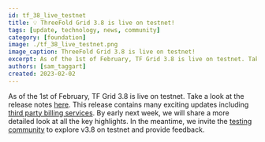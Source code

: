 ```yaml
---
id: tf_38_live_testnet
title: 💡 ThreeFold Grid 3.8 is live on testnet!
tags: [update, technology, news, community]
category: [foundation]
image: ./tf_38_live_testnet.png
image_caption: ThreeFold Grid 3.8 is live on testnet!
excerpt: As of the 1st of February, TF Grid 3.8 is live on testnet. Take a look at the release notes here. 
authors: [sam_taggart]
created: 2023-02-02
---
```


As of the 1st of February, TF Grid 3.8 is live on testnet. Take a look at the release notes [here](https://forum.threefold.io/t/threefold-grid-v3-8-release-notes/3757). This release contains many exciting updates including [third party billing services](https://github.com/threefoldtech/tfchain/blob/12bc8842c7c321d22e36667a91dfc5d3c7d04ab8/substrate-node/pallets/pallet-smart-contract/service_consumer_contract_flow.md). By early next week, we will share a more detailed look at all the key highlights. In the meantime, we invite the [testing community](https://t.me/threefoldtesting) to explore v3.8 on testnet and provide feedback.
